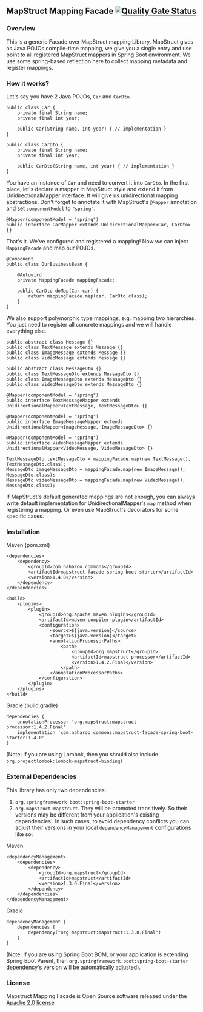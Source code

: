 ## MapStruct Mapping Facade [![Quality Gate Status](https://sonarcloud.io/api/project_badges/measure?project=naharoo_mapstruct-facade-spring-boot-starter&metric=alert_status)](https://sonarcloud.io/dashboard?id=naharoo_mapstruct-facade-spring-boot-starter)

### Overview
This is a generic Facade over MapStruct mapping Library.
MapStruct gives as Java POJOs compile-time mapping, we give you a single entry and use point to all registered MapStruct mappers in Spring Boot environment. We use some spring-based reflection here to collect mapping metadata and register mappings.

### How it works?
Let's say you have 2 Java POJOs, `Car` and `CarDto`.
```
public class Car {
    private final String name;
    private final int year;

    public Car(String name, int year) { // implementation }
}

public class CarDto {
    private final String name;
    private final int year;

    public CarDto(String name, int year) { // implementation }
}
```

You have an instance of `Car` and need to convert it into `CarDto`. In the first place, let's declare a mapper in MapStruct style and extend it from UnidirectionalMapper interface. It will give us unidirectional mapping abstractions. Don't forget to annotate it with MapStruct's `@Mapper` annotation and set `componentModel` to `"spring"`.
```
@Mapper(componentModel = "spring")
public interface CarMapper extends UnidirectionalMapper<Car, CarDto> {}
```

That's it. We've configured and registered a mapping! Now we can inject `MappingFacade` and map our POJOs.
```
@Component
public class OurBusinessBean {
    
    @Autowird
    private MappingFacade mappingFacade;
    
    public CarDto doMap(Car car) {
        return mappingFacade.map(car, CarDto.class);
    }
}
```

We also support polymorphic type mappings, e.g. mapping two hierarchies. You just need to register all concrete mappings and we will handle everything else.
```
public abstract class Message {}
public class TextMessage extends Message {}
public class ImageMessage extends Message {}
public class VideoMessage extends Message {}
```
```
public abstract class MessageDto {}
public class TextMessageDto extends MessageDto {}
public class ImageMessageDto extends MessageDto {}
public class VideoMessageDto extends MessageDto {}
```
```
@Mapper(componentModel = "spring")
public interface TextMessageMapper extends UnidirectionalMapper<TextMessage, TextMessageDto> {}

@Mapper(componentModel = "spring")
public interface ImageMessageMapper extends UnidirectionalMapper<ImageMessage, ImageMessageDto> {}

@Mapper(componentModel = "spring")
public interface VideoMessageMapper extends UnidirectionalMapper<VideoMessage, VideoMessageDto> {}
```
```
TextMessageDto textMessageDto = mappingFacade.map(new TextMessage(), TextMessageDto.class);
MessageDto imageMessageDto = mappingFacade.map(new ImageMessage(), MessageDto.class);
MessageDto videoMessageDto = mappingFacade.map(new VideoMessage(), MessageDto.class);
```

If MapStruct's default generated mappings are not enough, you can always write default implementation for UnidirectionalMapper's `map` method when registering a mapping.
Or even use MapStruct's decorators for some specific cases.


### Installation

Maven (pom.xml)
```
<dependencies>
    <dependency>
        <groupId>com.naharoo.commons</groupId>
        <artifactId>mapstruct-facade-spring-boot-starter</artifactId>
        <version>1.4.0</version>
    </dependency>
</dependencies>

<build>
    <plugins>
        <plugin>
            <groupId>org.apache.maven.plugins</groupId>
            <artifactId>maven-compiler-plugin</artifactId>
            <configuration>
                <source>${java.version}</source>
                <target>${java.version}</target>
                <annotationProcessorPaths>
                    <path>
                        <groupId>org.mapstruct</groupId>
                        <artifactId>mapstruct-processor</artifactId>
                        <version>1.4.2.Final</version>
                    </path>
                </annotationProcessorPaths>
            </configuration>
        </plugin>
    </plugins>
</build>
```

Gradle (build.gradle)
```
dependencies {
    annotationProcessor 'org.mapstruct:mapstruct-processor:1.4.2.Final'
    implementation 'com.naharoo.commons:mapstruct-facade-spring-boot-starter:1.4.0'
}
```
(Note: If you are using Lombok, then you should also include `org.projectlombok:lombok-mapstruct-binding`)

### External Dependencies
This library has only two dependencies:
1. `org.springframework.boot:spring-boot-starter`
2. `org.mapstruct:mapstruct`.
They will be promoted transitively. 
So their versions may be different from your application's existing dependencies'.
In such cases, to avoid dependency conflicts you can adjust their versions in your local `dependencyManagement` configurations like so:

Maven
```
<dependencyManagement>
    <dependencies>
        <dependency>
            <groupId>org.mapstruct</groupId>
            <artifactId>mapstruct</artifactId>
            <version>1.3.0.Final</version>
        </dependency>
    </dependencies>
</dependencyManagement>
```

Gradle
```
dependencyManagement {
    dependencies {
        dependency("org.mapstruct:mapstruct:1.3.0.Final")
    }
}
```
(Note: If you are using Spring Boot BOM, or your application is extending Spring Boot Parent, then `org.springframework.boot:spring-boot-starter` dependency's version will be automatically adjusted).

### License
Mapstruct Mapping Facade is Open Source software released under the
[Apache 2.0 license](https://www.apache.org/licenses/LICENSE-2.0.html)
